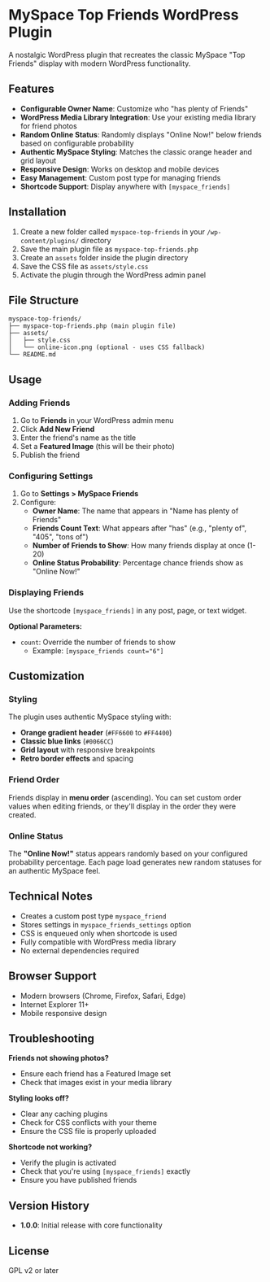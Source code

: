 # MySpace Top Friends WordPress Plugin

A nostalgic WordPress plugin that recreates the classic MySpace "Top Friends" display with modern WordPress functionality.

## Features

- **Configurable Owner Name**: Customize who "has plenty of Friends" 
- **WordPress Media Library Integration**: Use your existing media library for friend photos
- **Random Online Status**: Randomly displays "Online Now!" below friends based on configurable probability
- **Authentic MySpace Styling**: Matches the classic orange header and grid layout
- **Responsive Design**: Works on desktop and mobile devices
- **Easy Management**: Custom post type for managing friends
- **Shortcode Support**: Display anywhere with `[myspace_friends]`

## Installation

1. Create a new folder called `myspace-top-friends` in your `/wp-content/plugins/` directory
2. Save the main plugin file as `myspace-top-friends.php`
3. Create an `assets` folder inside the plugin directory
4. Save the CSS file as `assets/style.css`
5. Activate the plugin through the WordPress admin panel

## File Structure

```
myspace-top-friends/
├── myspace-top-friends.php (main plugin file)
├── assets/
│   ├── style.css
│   └── online-icon.png (optional - uses CSS fallback)
└── README.md
```

## Usage

### Adding Friends

1. Go to **Friends** in your WordPress admin menu
2. Click **Add New Friend**
3. Enter the friend's name as the title
4. Set a **Featured Image** (this will be their photo)
5. Publish the friend

### Configuring Settings

1. Go to **Settings > MySpace Friends**
2. Configure:
   - **Owner Name**: The name that appears in "Name has plenty of Friends"
   - **Friends Count Text**: What appears after "has" (e.g., "plenty of", "405", "tons of")
   - **Number of Friends to Show**: How many friends display at once (1-20)
   - **Online Status Probability**: Percentage chance friends show as "Online Now!"

### Displaying Friends

Use the shortcode `[myspace_friends]` in any post, page, or text widget.

**Optional Parameters:**
- `count`: Override the number of friends to show
  - Example: `[myspace_friends count="6"]`

## Customization

### Styling

The plugin uses authentic MySpace styling with:
- **Orange gradient header** (`#FF6600` to `#FF4400`)
- **Classic blue links** (`#0066CC`)
- **Grid layout** with responsive breakpoints
- **Retro border effects** and spacing

### Friend Order

Friends display in **menu order** (ascending). You can set custom order values when editing friends, or they'll display in the order they were created.

### Online Status

The **"Online Now!"** status appears randomly based on your configured probability percentage. Each page load generates new random statuses for an authentic MySpace feel.

## Technical Notes

- Creates a custom post type `myspace_friend`
- Stores settings in `myspace_friends_settings` option
- CSS is enqueued only when shortcode is used
- Fully compatible with WordPress media library
- No external dependencies required

## Browser Support

- Modern browsers (Chrome, Firefox, Safari, Edge)
- Internet Explorer 11+
- Mobile responsive design

## Troubleshooting

**Friends not showing photos?**
- Ensure each friend has a Featured Image set
- Check that images exist in your media library

**Styling looks off?**
- Clear any caching plugins
- Check for CSS conflicts with your theme
- Ensure the CSS file is properly uploaded

**Shortcode not working?**
- Verify the plugin is activated
- Check that you're using `[myspace_friends]` exactly
- Ensure you have published friends

## Version History

- **1.0.0**: Initial release with core functionality

## License

GPL v2 or later